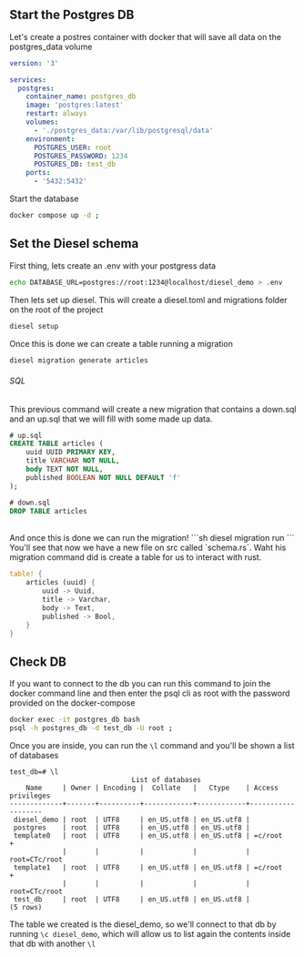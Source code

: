 ## Start the Postgres DB
Let's create a postres container with docker that will save all data on the postgres_data volume
```yml
version: '3'

services:
  postgres:
    container_name: postgres_db
    image: 'postgres:latest'
    restart: always
    volumes:
      - './postgres_data:/var/lib/postgresql/data'
    environment:
      POSTGRES_USER: root
      POSTGRES_PASSWORD: 1234
      POSTGRES_DB: test_db
    ports:
      - '5432:5432'
```

Start the database 
```sh
docker compose up -d ;
```

## Set the Diesel schema
First thing, lets create an .env with your postgress data
```sh
echo DATABASE_URL=postgres://root:1234@localhost/diesel_demo > .env
```

Then lets set up diesel. This will create a diesel.toml and migrations folder on the root of the project

```sh
diesel setup
```

Once this is done we can create a table running a migration
```sh
diesel migration generate articles
```

###### SQL
This previous command will create a new migration that contains a down.sql and an up.sql that we will fill with some made up data.
```sql
# up.sql
CREATE TABLE articles (
    uuid UUID PRIMARY KEY,
    title VARCHAR NOT NULL,
    body TEXT NOT NULL,
    published BOOLEAN NOT NULL DEFAULT 'f'
);
```
```sql
# down.sql
DROP TABLE articles
```
<br>
And once this is done we can run the migration!
```sh
diesel migration run
```
You'll see that now we have a new file on src called `schema.rs`. Waht his migration command did is create a table for us to interact with rust.

```rust
table! {
    articles (uuid) {
        uuid -> Uuid,
        title -> Varchar,
        body -> Text,
        published -> Bool,
    }
}
```

## Check DB
If you want to connect to the db you can run this command to join the docker
command line and then enter the psql cli as root with the password provided on the docker-compose

```sh
docker exec -it postgres_db bash
psql -h postgres_db -d test_db -U root ;
```
Once you are inside, you can run the `\l` command and you'll be shown a list of databases
```
test_db=# \l
                              List of databases
    Name     | Owner | Encoding |  Collate   |   Ctype    | Access privileges 
-------------+-------+----------+------------+------------+-------------------
 diesel_demo | root  | UTF8     | en_US.utf8 | en_US.utf8 | 
 postgres    | root  | UTF8     | en_US.utf8 | en_US.utf8 | 
 template0   | root  | UTF8     | en_US.utf8 | en_US.utf8 | =c/root          +
             |       |          |            |            | root=CTc/root
 template1   | root  | UTF8     | en_US.utf8 | en_US.utf8 | =c/root          +
             |       |          |            |            | root=CTc/root
 test_db     | root  | UTF8     | en_US.utf8 | en_US.utf8 | 
(5 rows)
```
The table we created is the diesel_demo, so we'll connect to that db by running `\c diesel_demo`, which will allow us to list again the contents inside that db with another `\l`